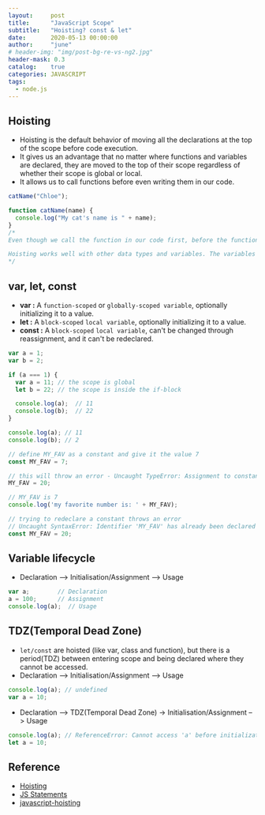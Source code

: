 ```yaml
---
layout:     post
title:      "JavaScript Scope"
subtitle:   "Hoisting? const & let"
date:       2020-05-13 00:00:00
author:     "june"
# header-img: "img/post-bg-re-vs-ng2.jpg"
header-mask: 0.3
catalog:    true
categories: JAVASCRIPT
tags:
  - node.js
---
```


## Hoisting
- Hoisting is the default behavior of moving all the declarations at the top of the scope before code execution.
- It gives us an advantage that no matter where functions and variables are declared, they are moved to the top of their scope regardless of whether their scope is global or local.
- It allows us to call functions before even writing them in our code.

```js
catName("Chloe");

function catName(name) {
  console.log("My cat's name is " + name);
}
/*
Even though we call the function in our code first, before the function is written, the code still works. This is because of how context execution works in JavaScript.

Hoisting works well with other data types and variables. The variables can be initialized and used before they are declared.
*/
```

## var, let, const
- **var :** A `function-scoped` or `globally-scoped variable`, optionally initializing it to a value.  
- **let :**  A `block-scoped` `local variable`, optionally initializing it to a value.
- **const :**  A `block-scoped` `local variable`, can't be changed through reassignment, and it can't be redeclared.

```js
var a = 1;
var b = 2;

if (a === 1) {
  var a = 11; // the scope is global
  let b = 22; // the scope is inside the if-block

  console.log(a);  // 11
  console.log(b);  // 22
} 

console.log(a); // 11
console.log(b); // 2
```

```js
// define MY_FAV as a constant and give it the value 7
const MY_FAV = 7;

// this will throw an error - Uncaught TypeError: Assignment to constant variable.
MY_FAV = 20;

// MY_FAV is 7
console.log('my favorite number is: ' + MY_FAV);

// trying to redeclare a constant throws an error
// Uncaught SyntaxError: Identifier 'MY_FAV' has already been declared
const MY_FAV = 20;
```


## Variable lifecycle
- Declaration –> Initialisation/Assignment –> Usage
```js
var a;        // Declaration
a = 100;      // Assignment
console.log(a);  // Usage
```

## TDZ(Temporal Dead Zone)
- `let/const` are hoisted (like var, class and function), but there is a period(TDZ) between entering scope and being declared where they cannot be accessed. 
- Declaration –> Initialisation/Assignment –> Usage
```js
console.log(a); // undefined
var a = 10;
```
- Declaration –> TDZ(Temporal Dead Zone) -> Initialisation/Assignment –> Usage
```js
console.log(a); // ReferenceError: Cannot access 'a' before initialization
let a = 10;
```


## Reference
- [Hoisting](https://developer.mozilla.org/en-US/docs/Glossary/Hoisting)
- [JS Statements](https://developer.mozilla.org/en-US/docs/Web/JavaScript/Reference/Statements/var)
- [javascript-hoisting](https://www.geeksforgeeks.org/javascript-hoisting/)
